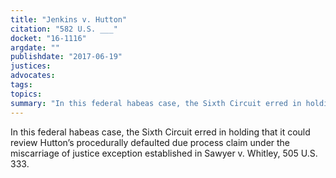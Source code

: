 ```yaml
---
title: "Jenkins v. Hutton"
citation: "582 U.S. ___"
docket: "16-1116"
argdate: ""
publishdate: "2017-06-19"
justices:
advocates:
tags:
topics:
summary: "In this federal habeas case, the Sixth Circuit erred in holding that it could review Hutton’s procedurally defaulted due process claim under the miscarriage of justice exception established in Sawyer v. Whitley, 505 U.S. 333."
---
```

In this federal habeas case, the Sixth Circuit erred in holding that it could review Hutton’s procedurally defaulted due process claim under the miscarriage of justice exception established in Sawyer v. Whitley, 505 U.S. 333.

